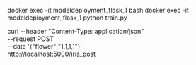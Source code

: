 docker exec -it modeldeployment_flask_1  bash
docker exec -it modeldeployment_flask_1  python train.py

curl --header "Content-Type: application/json" \
  --request POST \
  --data '{"flower":"1,1,1,1"}' \
  http://localhost:5000/iris_post